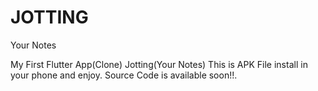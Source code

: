 # JOTTING
Your Notes

My First Flutter App(Clone)
Jotting(Your Notes)
This is APK File install in your phone and enjoy.
Source Code is available soon!!.

